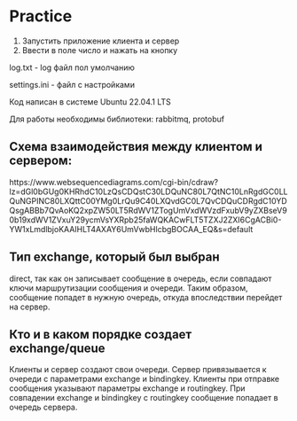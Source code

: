 # Practice
1) Запустить приложение клиента и сервер
2) Ввести в поле число и нажать на кнопку

<p>log.txt - log файл пол умолчанию
<p>settings.ini - файл с настройками
<p>Код написан в системе Ubuntu 22.04.1 LTS
<p>Для работы необходимы библиотеки: rabbitmq, protobuf

<h2> Схема взаимодействия между клиентом и сервером: </h2>
<p>https://www.websequencediagrams.com/cgi-bin/cdraw?lz=dGl0bGUg0KHRhdC10LzQsCDQstC30LDQuNC80L7QtNC10LnRgdGC0LLQuNGPINC80LXQttC00YMg0LrQu9C40LXQvdGC0L7QvCDQuCDRgdC10YDQsgABBb7QvAoKQ2xpZW50LT5RdWV1ZTogUmVxdWVzdFxubV9yZXBseV90b19xdWV1ZVxuY29ycmVsYXRpb25faWQKACwFLT5TZXJ2ZXI6CgACBi0-YW1xLmdlbjoKAAIHLT4AXAY6UmVwbHlcbgBOCAA_EQ&s=default </p>

<h2>Тип exchange, который был выбран </h2>
<p>direct, так как он записывает сообщение в очередь, если совпадают ключи маршрутизации сообщения и очереди. Таким образом, сообщение попадет в нужную очередь, откуда впоследствии перейдет на сервер.</p>

<h2>Кто и в каком порядке создает exchange/queue</h2>
<p>Клиенты и сервер создают свои очереди. Сервер привязывается к очереди с параметрами exchange и bindingkey. Клиенты при отправке сообщения указывают параметры exchange и routingkey. При совпадении exchange и bindingkey с routingkey сообщение попадает в очередь сервера.</p>
